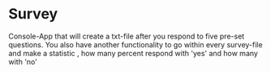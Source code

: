 # Survey
Console-App that will create a txt-file after you respond to five pre-set questions. You also have another functionality to go within every survey-file and make a statistic , how many percent respond with 'yes' and how many with 'no'
